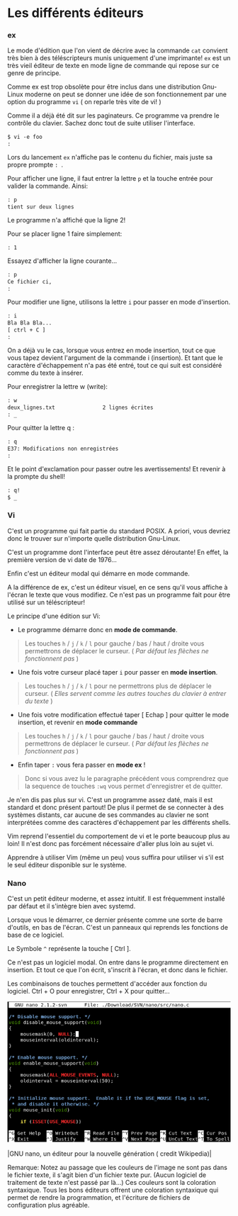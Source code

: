 # Les différents éditeurs


### ex 

Le mode d'édition que l'on vient de décrire avec la commande `cat` convient très bien à des téléscripteurs munis uniquement d'une imprimante! `ex` est un très vieil éditeur de texte en mode ligne de commande qui repose sur ce genre de principe.

Comme ex est trop obsolète pour être inclus dans une distribution Gnu-Linux moderne on peut se donner une idée de son fonctionnement par une option du programme `vi` ( on reparle très vite de vi! )

Comme il a déjà été dit sur les paginateurs. Ce programme va prendre le contrôle du clavier. Sachez donc tout de suite utiliser l'interface.

    $ vi -e foo
    :
    

Lors du lancement `ex` n'affiche pas le contenu du fichier, mais juste sa propre prompte ``: ``.

Pour afficher une ligne, il faut entrer la lettre `p` et la touche entrée pour valider la commande. Ainsi:

    : p
    tient sur deux lignes

Le programme n'a affiché que la ligne 2!

Pour se placer ligne 1 faire simplement:

    : 1

Essayez d'afficher la ligne courante...

    : p
    Ce fichier ci,
    :

Pour modifier une ligne, utilisons la lettre `i` pour passer en mode d'insertion.

    : i
    Bla Bla Bla...
    [ ctrl + C ]
    :

On a déjà vu le cas, lorsque vous entrez en mode insertion, tout ce que vous tapez devient l'argument de la commande i (insertion). Et tant que le caractère d'échappement n'a pas été entré, tout ce qui suit est considéré comme du texte à insérer.

Pour enregistrer la lettre w (write):

    : w
    deux_lignes.txt               2 lignes écrites
    : _

Pour quitter la lettre q :

    : q
    E37: Modifications non enregistrées
    :

Et le point d'exclamation pour passer outre les avertissements! Et revenir à la prompte du shell!

    : q!
    $ _

### Vi 

C'est un programme qui fait partie du standard POSIX. A priori, vous devriez donc le trouver sur n'importe quelle distribution Gnu-Linux.

C'est un programme dont l'interface peut être assez déroutante! En effet, la première version de vi date de 1976...

Enfin c'est un éditeur modal qui démarre en mode commande.

A la différence de ex, c'est un éditeur visuel, en ce sens qu'il vous affiche à l'écran le texte que vous modifiez. Ce n'est pas un programme fait pour être utilisé sur un téléscripteur!

Le principe d'une édition sur Vi:

 * Le programme démarre donc en **mode de commande**.


> Les touches `h` / `j` / `k` / `l`  pour gauche / bas / haut / droite vous permettrons de déplacer le curseur. ( *Par défaut les flèches ne fonctionnent pas* )

 * Une fois votre curseur placé taper `i` pour passer en **mode insertion**.


> Les touches `h` / `j` / `k` / `l`  pour ne permettrons plus de déplacer le curseur. ( *Elles servent comme les autres touches du clavier à entrer du texte* )

 * Une fois votre modification effectué taper [ Echap ] pour quitter le mode insertion, et revenir en **mode commande**


> Les touches `h` / `j` / `k` / `l`  pour gauche / bas / haut / droite vous permettrons de déplacer le curseur. ( *Par défaut les flèches ne fonctionnent pas* )

 * Enfin taper `:` vous fera passer en **mode ex** !


> Donc si vous avez lu le paragraphe précédent vous comprendrez que la sequence de touches `:wq` vous permet d'enregistrer et de quitter.

Je n'en dis pas plus sur vi. C'est un programme assez daté, mais il est standard et donc présent partout! De plus il permet de se connecter à des systèmes distants, car aucune de ses commandes au clavier ne sont interprétées comme des caractères d'échappement par les différents shells.

Vim reprend l'essentiel du comportement de vi et le porte beaucoup plus au loin! Il n'est donc pas forcément nécessaire d'aller plus loin au sujet vi.

Apprendre à utiliser Vim (même un peu) vous suffira pour utiliser vi s'il est le seul éditeur disponible sur le système.

### Nano 

C'est un petit éditeur moderne, et assez intuitif. Il est fréquemment installé par défaut et il s'intègre bien avec systemd.

Lorsque vous le démarrer, ce dernier présente comme une sorte de barre d'outils, en bas de l'écran. C'est un panneaux qui reprends les fonctions de base de ce logiciel.

Le Symbole `^` représente la touche [ Ctrl ].

Ce n'est pas un logiciel modal. On entre dans le programme directement en insertion. Et tout ce que l'on écrit, s'inscrit à l'écran, et donc dans le fichier.

Les combinaisons de touches permettent d'accéder aux fonction du logiciel. Ctrl + O pour enregistrer, Ctrl + X pour quitter...

[![](./img/nano.png)](https://fr.wikipedia.org/wiki/GNU_nano)

|GNU nano, un éditeur pour la nouvelle génération ( credit Wikipedia)|

Remarque: Notez au passage que les couleurs de l'image ne sont pas dans le fichier texte, il s'agit bien d'un fichier texte pur. (Aucun logiciel de traitement de texte n'est passé par là...) Ces couleurs sont la coloration syntaxique. Tous les bons éditeurs offrent une coloration syntaxique qui permet de rendre la programmation, et l'écriture de fichiers de configuration plus agréable.
